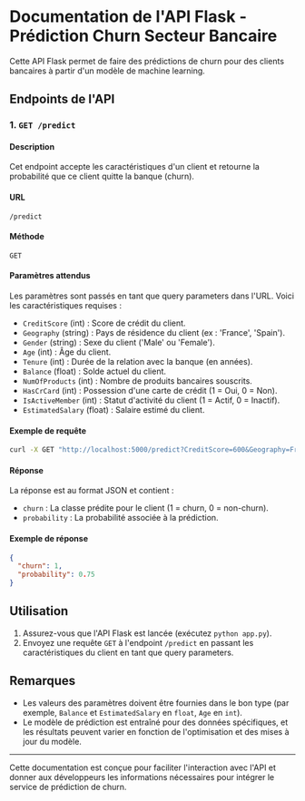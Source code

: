 
# Documentation de l'API Flask - Prédiction Churn Secteur Bancaire

Cette API Flask permet de faire des prédictions de churn pour des clients bancaires à partir d'un modèle de machine learning. 

## Endpoints de l'API

### 1. `GET /predict`

#### Description
Cet endpoint accepte les caractéristiques d'un client et retourne la probabilité que ce client quitte la banque (churn).

#### URL
`/predict`

#### Méthode
`GET`

#### Paramètres attendus
Les paramètres sont passés en tant que query parameters dans l'URL. Voici les caractéristiques requises :
- `CreditScore` (int) : Score de crédit du client.
- `Geography` (string) : Pays de résidence du client (ex : 'France', 'Spain').
- `Gender` (string) : Sexe du client ('Male' ou 'Female').
- `Age` (int) : Âge du client.
- `Tenure` (int) : Durée de la relation avec la banque (en années).
- `Balance` (float) : Solde actuel du client.
- `NumOfProducts` (int) : Nombre de produits bancaires souscrits.
- `HasCrCard` (int) : Possession d'une carte de crédit (1 = Oui, 0 = Non).
- `IsActiveMember` (int) : Statut d'activité du client (1 = Actif, 0 = Inactif).
- `EstimatedSalary` (float) : Salaire estimé du client.

#### Exemple de requête
```bash
curl -X GET "http://localhost:5000/predict?CreditScore=600&Geography=France&Gender=Male&Age=40&Tenure=5&Balance=100000&NumOfProducts=2&HasCrCard=1&IsActiveMember=1&EstimatedSalary=50000"
```

#### Réponse
La réponse est au format JSON et contient :
- `churn` : La classe prédite pour le client (1 = churn, 0 = non-churn).
- `probability` : La probabilité associée à la prédiction.

#### Exemple de réponse
```json
{
  "churn": 1,
  "probability": 0.75
}
```

## Utilisation

1. Assurez-vous que l'API Flask est lancée (exécutez `python app.py`).
2. Envoyez une requête `GET` à l'endpoint `/predict` en passant les caractéristiques du client en tant que query parameters.

## Remarques

- Les valeurs des paramètres doivent être fournies dans le bon type (par exemple, `Balance` et `EstimatedSalary` en `float`, `Age` en `int`).
- Le modèle de prédiction est entraîné pour des données spécifiques, et les résultats peuvent varier en fonction de l'optimisation et des mises à jour du modèle.

---

Cette documentation est conçue pour faciliter l'interaction avec l'API et donner aux développeurs les informations nécessaires pour intégrer le service de prédiction de churn.
